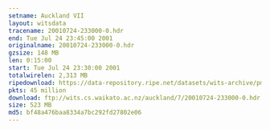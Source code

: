 ```yaml
---
setname: Auckland VII
layout: witsdata
tracename: 20010724-233000-0.hdr
end: Tue Jul 24 23:45:00 2001
originalname: 20010724-233000-0.hdr
gzsize: 148 MB
len: 0:15:00
start: Tue Jul 24 23:30:00 2001
totalwirelen: 2,313 MB
ripedownload: https://data-repository.ripe.net/datasets/wits-archive/pma/long/auck/7//20010724-233000-0.hdr.gz
pkts: 45 million
download: ftp://wits.cs.waikato.ac.nz/auckland/7/20010724-233000-0.hdr.gz
size: 523 MB
md5: bf48a476baa8334a7bc292fd27802e06
---
```

